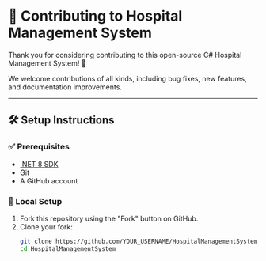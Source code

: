 # 🤝 Contributing to Hospital Management System

Thank you for considering contributing to this open-source C# Hospital Management System! 🎉

We welcome contributions of all kinds, including bug fixes, new features, and documentation improvements.

---

## 🛠️ Setup Instructions

### ✅ Prerequisites

- [.NET 8 SDK](https://dotnet.microsoft.com/en-us/download)
- Git
- A GitHub account

### 🧪 Local Setup

1. Fork this repository using the "Fork" button on GitHub.
2. Clone your fork:
   ```bash
   git clone https://github.com/YOUR_USERNAME/HospitalManagementSystem.git
   cd HospitalManagementSystem
